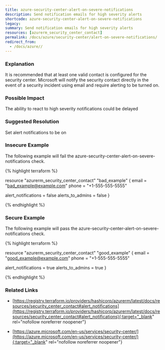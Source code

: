 ```yaml
---
title: azure-security-center-alert-on-severe-notifications
description: Send notification emails for high severity alerts
shortcode: azure-security-center-alert-on-severe-notifications
legacy: 
summary: Send notification emails for high severity alerts 
resources: [azurerm_security_center_contact] 
permalink: /docs/azure/security-center/alert-on-severe-notifications/
redirect_from: 
  - /docs/azure//
---
```


### Explanation

It is recommended that at least one valid contact is configured for the security center. 
Microsoft will notify the security contact directly in the event of a security incident using email and require alerting to be turned on.

### Possible Impact
The ability to react to high severity notifications could be delayed

### Suggested Resolution
 Set alert notifications to be on


### Insecure Example

The following example will fail the azure-security-center-alert-on-severe-notifications check.

{% highlight terraform %}

resource "azurerm_security_center_contact" "bad_example" {
  email = "bad_example@example.com"
  phone = "+1-555-555-5555"

  alert_notifications = false
  alerts_to_admins    = false
}
			
{% endhighlight %}



### Secure Example

The following example will pass the azure-security-center-alert-on-severe-notifications check.

{% highlight terraform %}

resource "azurerm_security_center_contact" "good_example" {
  email = "good_example@example.com"
  phone = "+1-555-555-5555"

  alert_notifications = true
  alerts_to_admins    = true
}
			
{% endhighlight %}



### Related Links


- [https://registry.terraform.io/providers/hashicorp/azurerm/latest/docs/resources/security_center_contact#alert_notifications](https://registry.terraform.io/providers/hashicorp/azurerm/latest/docs/resources/security_center_contact#alert_notifications){:target="_blank" rel="nofollow noreferrer noopener"}

- [https://azure.microsoft.com/en-us/services/security-center/](https://azure.microsoft.com/en-us/services/security-center/){:target="_blank" rel="nofollow noreferrer noopener"}



